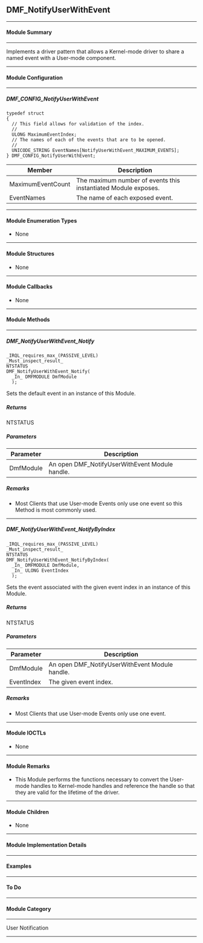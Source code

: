 ## DMF_NotifyUserWithEvent

-----------------------------------------------------------------------------------------------------------------------------------

#### Module Summary

-----------------------------------------------------------------------------------------------------------------------------------

Implements a driver pattern that allows a Kernel-mode driver to share a named event with a User-mode component.

-----------------------------------------------------------------------------------------------------------------------------------

#### Module Configuration

-----------------------------------------------------------------------------------------------------------------------------------
##### DMF_CONFIG_NotifyUserWithEvent
````
typedef struct
{
  // This field allows for validation of the index.
  //
  ULONG MaximumEventIndex;
  // The names of each of the events that are to be opened.
  //
  UNICODE_STRING EventNames[NotifyUserWithEvent_MAXIMUM_EVENTS];
} DMF_CONFIG_NotifyUserWithEvent;
````
Member | Description
----|----
MaximumEventCount | The maximum number of events this instantiated Module exposes.
EventNames | The name of each exposed event.

-----------------------------------------------------------------------------------------------------------------------------------

#### Module Enumeration Types

* None

-----------------------------------------------------------------------------------------------------------------------------------

#### Module Structures

* None

-----------------------------------------------------------------------------------------------------------------------------------

#### Module Callbacks

* None

-----------------------------------------------------------------------------------------------------------------------------------

#### Module Methods

-----------------------------------------------------------------------------------------------------------------------------------

##### DMF_NotifyUserWithEvent_Notify

````
_IRQL_requires_max_(PASSIVE_LEVEL)
_Must_inspect_result_
NTSTATUS
DMF_NotifyUserWithEvent_Notify(
  _In_ DMFMODULE DmfModule
  );
````

Sets the default event in an instance of this Module.

##### Returns

NTSTATUS

##### Parameters
Parameter | Description
----|----
DmfModule | An open DMF_NotifyUserWithEvent Module handle.

##### Remarks

* Most Clients that use User-mode Events only use one event so this Method is most commonly used.

-----------------------------------------------------------------------------------------------------------------------------------

##### DMF_NotifyUserWithEvent_NotifyByIndex

````
_IRQL_requires_max_(PASSIVE_LEVEL)
_Must_inspect_result_
NTSTATUS
DMF_NotifyUserWithEvent_NotifyByIndex(
  _In_ DMFMODULE DmfModule,
  _In_ ULONG EventIndex
  );
````

Sets the event associated with the given event index in an instance of this Module.

##### Returns

NTSTATUS

##### Parameters
Parameter | Description
----|----
DmfModule | An open DMF_NotifyUserWithEvent Module handle.
EventIndex | The given event index.

##### Remarks

* Most Clients that use User-mode Events only use one event.

-----------------------------------------------------------------------------------------------------------------------------------

#### Module IOCTLs

* None

-----------------------------------------------------------------------------------------------------------------------------------

#### Module Remarks

* This Module performs the functions necessary to convert the User-mode handles to Kernel-mode handles and reference the handle so that they are valid for the lifetime of the driver.

-----------------------------------------------------------------------------------------------------------------------------------

#### Module Children

* None

-----------------------------------------------------------------------------------------------------------------------------------

#### Module Implementation Details

-----------------------------------------------------------------------------------------------------------------------------------

#### Examples

-----------------------------------------------------------------------------------------------------------------------------------

#### To Do

-----------------------------------------------------------------------------------------------------------------------------------
#### Module Category

-----------------------------------------------------------------------------------------------------------------------------------

User Notification

-----------------------------------------------------------------------------------------------------------------------------------

